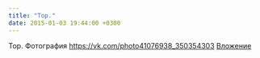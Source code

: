 ```yaml
---
title: "Тор."
date: 2015-01-03 19:44:00 +0300
---
```


Тор.
Фотография
<a class="vk-attach" href="https://vk.com/photo41076938_350354303">https://vk.com/photo41076938_350354303</a>
<a class="vk-attach" href="https://vk.com/photo41076938_350354303">Вложение</a>
